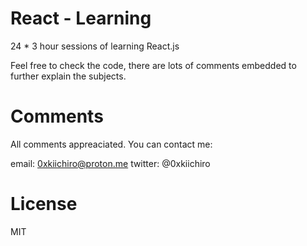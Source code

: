 # React - Learning

24 * 3 hour sessions of learning React.js

Feel free to check the code, there are lots of comments embedded to further explain the subjects.

# Comments

All comments appreaciated. You can contact me:

email: 0xkiichiro@proton.me twitter: @0xkiichiro

# License
MIT

